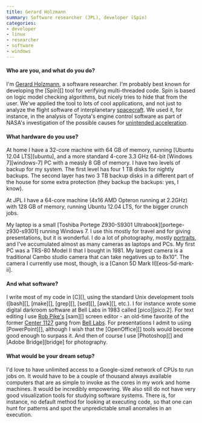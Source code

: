 ```yaml
---
title: Gerard Holzmann
summary: Software researcher (JPL), developer (Spin)
categories:
- developer
- linux
- researcher
- software
- windows
---
```


#### Who are you, and what do you do?

I'm [Gerard Holzmann](http://spinroot.com/gerard/ "Gerard's website."), a software researcher. I'm probably best known for developing the [Spin][] tool for verifying multi-threaded code. Spin is based on logic model checking algorithms, but nicely tries to hide that from the user. We've applied the tool to lots of cool applications, and not just to analyze the flight software of interplanetary [spacecraft](http://lars-lab.jpl.nasa.gov "NASA's Jet Propulsion Laboratory."). We used it, for instance, in the analysis of Toyota's engine control software as part of NASA's investigation of the possible causes for [unintended acceleration](http://spinroot.com/spin/success.html "Success stories about Spin.").

#### What hardware do you use?

At home I have a 32-core machine with 64 GB of memory, running [Ubuntu 12.04 LTS][ubuntu], and a more standard 4-core 3.3 GHz 64-bit [Windows 7][windows-7] PC with a measly 8 GB of memory. I have two levels of backup for my system. The first level has four 1 TB disks for nightly backups. The second layer has two 3 TB backup disks in a different part of the house for some extra protection (they backup the backups: yes, I know).

At JPL I have a 64-core machine (4x16 AMD Opteron running at 2.2GHz) with 128 GB of memory, running Ubuntu 12.04 LTS, for the bigger crunch jobs.

My laptop is a small [Toshiba Portege Z930-S9301 Ultrabook][portege-z930-s9301] running Windows 7. I use this mostly for travel and for giving presentations, but it is wonderful. I do a lot of photography, mostly [portraits](http://spinroot.com/gerard/portraits/ "Gerard's portraits."), and I've accumulated almost as many cameras as laptops and PCs. My first PC was a TRS-80 Model II that I bought in 1981. My largest camera is a traditional Cambo studio camera that can take negatives up to 8x10". The camera I currently use most, though, is a [Canon 5D Mark II][eos-5d-mark-ii].

#### And what software?

I write most of my code in [C][], using the standard Unix development tools ([bash][], [make][], [grep][], [sed][], [awk][], etc.). I for instance wrote some digital darkroom software at Bell Labs in 1983 called [pico][pico.2]. For text editing I use [Rob Pike's](http://rob.pike.usesthis.com/ "Rob's interview.") [sam][] screen editor - an old-time favorite of the former [Center 1127](http://spinroot.com/gerard/img/5th_floor.gif "A map of the Center 1127 at Bell Labs.") gang from [Bell Labs](http://spinroot.com/gerard/1127_alumni.html "The alumni of Center 1127."). For presentations I admit to using [PowerPoint][], although I wish that the [OpenOffice][] tools would become good enough to surpass it. And then of course I use [Photoshop][] and [Adobe Bridge][bridge] for photography.

#### What would be your dream setup?

I'd love to have unlimited access to a Google-sized network of CPUs to run jobs on. It would have to be a couple of thousand always available computers that are as simple to invoke as the cores in my work and home machines. It would be incredibly empowering. We also still do not have very good visualization tools for studying software systems. There is, for instance, no default method for looking at executing code, so that one can hunt for patterns and spot the unpredictable small anomalies in an execution.